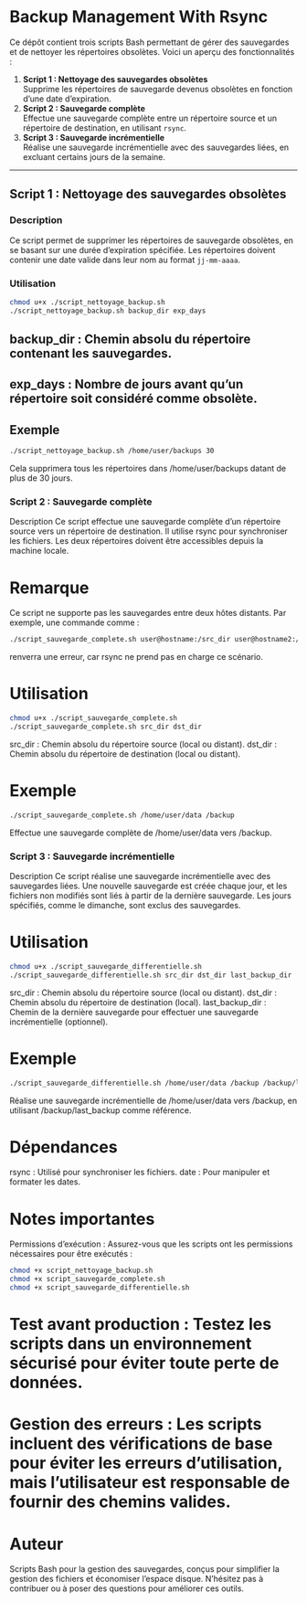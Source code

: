 # Backup Management With Rsync

Ce dépôt contient trois scripts Bash permettant de gérer des sauvegardes et de nettoyer les répertoires obsolètes. Voici un aperçu des fonctionnalités :  
1. **Script 1 : Nettoyage des sauvegardes obsolètes**  
   Supprime les répertoires de sauvegarde devenus obsolètes en fonction d’une date d’expiration.  
2. **Script 2 : Sauvegarde complète**  
   Effectue une sauvegarde complète entre un répertoire source et un répertoire de destination, en utilisant `rsync`.  
3. **Script 3 : Sauvegarde incrémentielle**  
   Réalise une sauvegarde incrémentielle avec des sauvegardes liées, en excluant certains jours de la semaine.  

---

## Script 1 : Nettoyage des sauvegardes obsolètes

### Description
Ce script permet de supprimer les répertoires de sauvegarde obsolètes, en se basant sur une durée d’expiration spécifiée. Les répertoires doivent contenir une date valide dans leur nom au format `jj-mm-aaaa`.

### Utilisation
```bash
chmod u+x ./script_nettoyage_backup.sh
./script_nettoyage_backup.sh backup_dir exp_days
```
## backup_dir : Chemin absolu du répertoire contenant les sauvegardes.
## exp_days : Nombre de jours avant qu’un répertoire soit considéré comme obsolète.
## Exemple
```bash
./script_nettoyage_backup.sh /home/user/backups 30
```
Cela supprimera tous les répertoires dans /home/user/backups datant de plus de 30 jours.

### Script 2 : Sauvegarde complète
Description
Ce script effectue une sauvegarde complète d’un répertoire source vers un répertoire de destination. Il utilise rsync pour synchroniser les fichiers. Les deux répertoires doivent être accessibles depuis la machine locale.

# Remarque
Ce script ne supporte pas les sauvegardes entre deux hôtes distants. Par exemple, une commande comme :

```bash
./script_sauvegarde_complete.sh user@hostname:/src_dir user@hostname2:/dst_dir
```
renverra une erreur, car rsync ne prend pas en charge ce scénario.

# Utilisation
```bash
chmod u+x ./script_sauvegarde_complete.sh
./script_sauvegarde_complete.sh src_dir dst_dir
```
src_dir : Chemin absolu du répertoire source (local ou distant).
dst_dir : Chemin absolu du répertoire de destination (local ou distant).

# Exemple
```bash
./script_sauvegarde_complete.sh /home/user/data /backup
```

Effectue une sauvegarde complète de /home/user/data vers /backup.

### Script 3 : Sauvegarde incrémentielle
Description
Ce script réalise une sauvegarde incrémentielle avec des sauvegardes liées. Une nouvelle sauvegarde est créée chaque jour, et les fichiers non modifiés sont liés à partir de la dernière sauvegarde. Les jours spécifiés, comme le dimanche, sont exclus des sauvegardes.

# Utilisation
```bash
chmod u+x ./script_sauvegarde_differentielle.sh
./script_sauvegarde_differentielle.sh src_dir dst_dir last_backup_dir
```
src_dir : Chemin absolu du répertoire source (local ou distant).
dst_dir : Chemin absolu du répertoire de destination (local).
last_backup_dir : Chemin de la dernière sauvegarde pour effectuer une sauvegarde incrémentielle (optionnel).
# Exemple
```bash
./script_sauvegarde_differentielle.sh /home/user/data /backup /backup/last_backup
```
Réalise une sauvegarde incrémentielle de /home/user/data vers /backup, en utilisant /backup/last_backup comme référence.

# Dépendances
rsync : Utilisé pour synchroniser les fichiers.
date : Pour manipuler et formater les dates.
# Notes importantes
Permissions d’exécution : Assurez-vous que les scripts ont les permissions nécessaires pour être exécutés :
```bash
chmod +x script_nettoyage_backup.sh
chmod +x script_sauvegarde_complete.sh
chmod +x script_sauvegarde_differentielle.sh
```
# Test avant production : Testez les scripts dans un environnement sécurisé pour éviter toute perte de données.
# Gestion des erreurs : Les scripts incluent des vérifications de base pour éviter les erreurs d’utilisation, mais l’utilisateur est responsable de fournir des chemins valides.

# Auteur
Scripts Bash pour la gestion des sauvegardes, conçus pour simplifier la gestion des fichiers et économiser l’espace disque. N’hésitez pas à contribuer ou à poser des questions pour améliorer ces outils.




